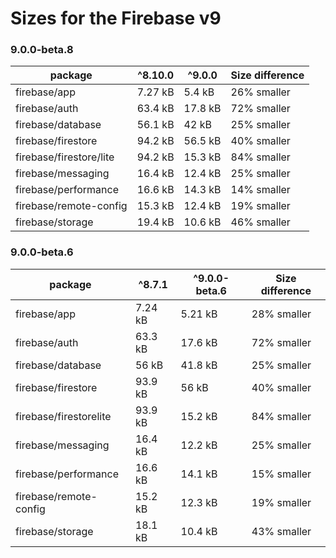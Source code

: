 # Sizes for the Firebase v9

### 9.0.0-beta.8

| package                 | ^8.10.0    | ^9.0.0        | Size difference |
| ----------------------- | ---------- | ------------- | --------------- |
| firebase/app            | 7.27 kB    | 5.4 kB        | 26% smaller     |
| firebase/auth           | 63.4 kB    | 17.8 kB       | 72% smaller     |
| firebase/database       | 56.1 kB    | 42 kB         | 25% smaller     |
| firebase/firestore      | 94.2 kB    | 56.5 kB       | 40% smaller     |
| firebase/firestore/lite | 94.2 kB    | 15.3 kB       | 84% smaller     |
| firebase/messaging      | 16.4 kB    | 12.4 kB       | 25% smaller     |
| firebase/performance    | 16.6 kB    | 14.3 kB       | 14% smaller     |
| firebase/remote-config  | 15.3 kB    | 12.4 kB       | 19% smaller     |
| firebase/storage        | 19.4 kB    | 10.6 kB       | 46% smaller     |


### 9.0.0-beta.6

| package                | ^8.7.1              | ^9.0.0-beta.6 | Size difference |
| ---------------------- | ------------------- | ------------- | --------------- |
| firebase/app           | 7.24 kB             | 5.21 kB       | 28% smaller     |
| firebase/auth          | 63.3 kB             | 17.6 kB       | 72% smaller     |
| firebase/database      | 56 kB               | 41.8 kB       | 25% smaller     |
| firebase/firestore     | 93.9 kB             | 56 kB         | 40% smaller     |
| firebase/firestorelite | 93.9 kB             | 15.2 kB       | 84% smaller     |
| firebase/messaging     | 16.4 kB             | 12.2 kB       | 25% smaller     |
| firebase/performance   | 16.6 kB             | 14.1 kB       | 15% smaller     |
| firebase/remote-config | 15.2 kB             | 12.3 kB       | 19% smaller     |
| firebase/storage       | 18.1 kB             | 10.4 kB       | 43% smaller     |
